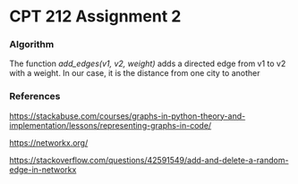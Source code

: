 # CPT 212 Assignment 2
### Algorithm
The function *add_edges(v1, v2, weight)* adds a directed edge from v1 to v2 with a weight. In our case, it is the
distance from one city to another
### References
https://stackabuse.com/courses/graphs-in-python-theory-and-implementation/lessons/representing-graphs-in-code/

https://networkx.org/ 

https://stackoverflow.com/questions/42591549/add-and-delete-a-random-edge-in-networkx